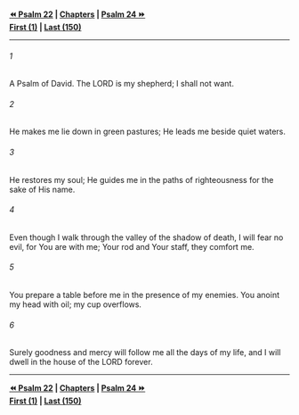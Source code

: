  
**[⏪ Psalm 22](./Psalm%2022.md) | [Chapters](./_index.md) | [Psalm 24 ⏩](./Psalm%2024.md)**  
**[First (1)](./Psalm%201.md) | [Last (150)](./Psalm%20150.md)**  
  
---  
  
###### 1  
A Psalm of David. The LORD is my shepherd; I shall not want.  
  
###### 2  
He makes me lie down in green pastures; He leads me beside quiet waters.  
  
###### 3  
He restores my soul; He guides me in the paths of righteousness for the sake of His name.  
  
###### 4  
Even though I walk through the valley of the shadow of death, I will fear no evil, for You are with me; Your rod and Your staff, they comfort me.  
  
###### 5  
You prepare a table before me in the presence of my enemies. You anoint my head with oil; my cup overflows.  
  
###### 6  
Surely goodness and mercy will follow me all the days of my life, and I will dwell in the house of the LORD forever.  
  
  
---  
  
**[⏪ Psalm 22](./Psalm%2022.md) | [Chapters](./_index.md) | [Psalm 24 ⏩](./Psalm%2024.md)**  
**[First (1)](./Psalm%201.md) | [Last (150)](./Psalm%20150.md)**  
  
